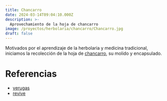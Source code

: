 ```yaml
---
title: Chancarro
date: 2024-03-14T09:04:10.000Z
description: >-
  Aprovechamiento de la hoja de chancarro
image: /proyectos/herbolaria/chancarro/Chancarro.jpg
draft: false
---
```


Motivados por el aprendizaje de la herbolaria y medicina tradicional, iniciamos la recolección de la hoja de [chancarro](https://telenaturista.com/product/para-que-sirve-el-chancarro/),
su molido y encapsulado.


# Referencias

- [verugas](https://www.actasdermo.org/es-el-tratamiento-verrugas-con-guarumbo-articulo-S0001731018305295)
- [revive](https://revivemx.org/index.php/page/detalle_especie/27)


